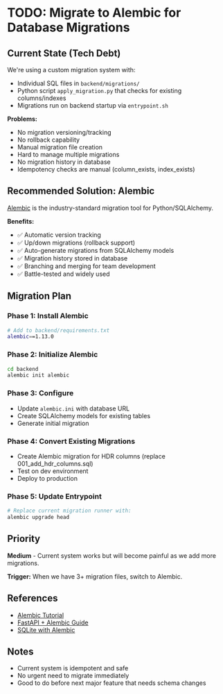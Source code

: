 # TODO: Migrate to Alembic for Database Migrations

## Current State (Tech Debt)

We're using a custom migration system with:
- Individual SQL files in `backend/migrations/`
- Python script `apply_migration.py` that checks for existing columns/indexes
- Migrations run on backend startup via `entrypoint.sh`

**Problems:**
- No migration versioning/tracking
- No rollback capability
- Manual migration file creation
- Hard to manage multiple migrations
- No migration history in database
- Idempotency checks are manual (column_exists, index_exists)

## Recommended Solution: Alembic

[Alembic](https://alembic.sqlalchemy.org/) is the industry-standard migration tool for Python/SQLAlchemy.

**Benefits:**
- ✅ Automatic version tracking
- ✅ Up/down migrations (rollback support)
- ✅ Auto-generate migrations from SQLAlchemy models
- ✅ Migration history stored in database
- ✅ Branching and merging for team development
- ✅ Battle-tested and widely used

## Migration Plan

### Phase 1: Install Alembic
```bash
# Add to backend/requirements.txt
alembic==1.13.0
```

### Phase 2: Initialize Alembic
```bash
cd backend
alembic init alembic
```

### Phase 3: Configure
- Update `alembic.ini` with database URL
- Create SQLAlchemy models for existing tables
- Generate initial migration

### Phase 4: Convert Existing Migrations
- Create Alembic migration for HDR columns (replace 001_add_hdr_columns.sql)
- Test on dev environment
- Deploy to production

### Phase 5: Update Entrypoint
```bash
# Replace current migration runner with:
alembic upgrade head
```

## Priority

**Medium** - Current system works but will become painful as we add more migrations.

**Trigger:** When we have 3+ migration files, switch to Alembic.

## References

- [Alembic Tutorial](https://alembic.sqlalchemy.org/en/latest/tutorial.html)
- [FastAPI + Alembic Guide](https://fastapi.tiangolo.com/tutorial/sql-databases/#alembic-note)
- [SQLite with Alembic](https://alembic.sqlalchemy.org/en/latest/batch.html)

## Notes

- Current system is idempotent and safe
- No urgent need to migrate immediately
- Good to do before next major feature that needs schema changes
